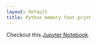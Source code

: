 ```yaml
---
layout: default
title: Python memory foot print
---
```



Checkout this <a target="_blank" href="https://nbviewer.jupyter.org/gist/mhoffman/e9a11c1d8a90a0eed2d35eddf0bc3f89">Jupyter Notebook</a>.

<script src="https://gist.github.com/mhoffman/e9a11c1d8a90a0eed2d35eddf0bc3f89.js"></script>
